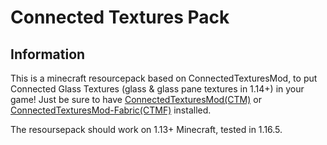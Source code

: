 # Connected Textures Pack
## Information

This is a minecraft resourcepack based on ConnectedTexturesMod, to put Connected Glass Textures (glass & glass pane textures in 1.14+) in your game! Just be sure to have [ConnectedTexturesMod(CTM)](https://minecraft.curseforge.com/projects/ctm) or [ConnectedTexturesMod-Fabric(CTMF)](https://www.curseforge.com/minecraft/mc-mods/ctm-fabric) installed. <p>
The resoursepack should work on 1.13+ Minecraft, tested in 1.16.5.
